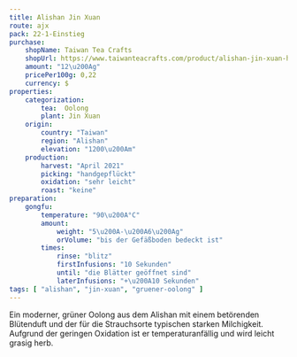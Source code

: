 ```yaml
---
title: Alishan Jin Xuan
route: ajx
pack: 22-1-Einstieg
purchase:
    shopName: Taiwan Tea Crafts
    shopUrl: https://www.taiwanteacrafts.com/product/alishan-jin-xuan-high-mountain-oolong-tea
    amount: "12\u200Ag"
    pricePer100g: 0,22
    currency: $
properties:
    categorization:
        tea:  Oolong
        plant: Jin Xuan
    origin:
        country: "Taiwan"
        region: "Alishan"
        elevation: "1200\u200Am"
    production:
        harvest: "April 2021"
        picking: "handgepflückt"
        oxidation: "sehr leicht"
        roast: "keine"
preparation:
    gongfu:
        temperature: "90\u200A°C"
        amount:
            weight: "5\u200A-\u200A6\u200Ag"
            orVolume: "bis der Gefäßboden bedeckt ist"
        times:
            rinse: "blitz"
            firstInfusions: "10 Sekunden"
            until: "die Blätter geöffnet sind"
            laterInfusions: "+\u200A10 Sekunden"
tags: [ "alishan", "jin-xuan", "gruener-oolong" ]
---
```

Ein moderner, grüner Oolong aus dem Alishan mit einem betörenden Blütenduft und der für die Strauchsorte typischen starken Milchigkeit. Aufgrund der geringen Oxidation ist er temperaturanfällig und wird leicht grasig herb.